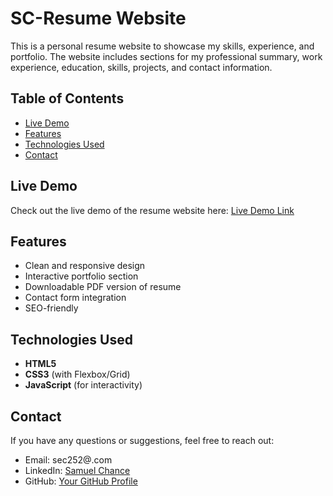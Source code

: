 # SC-Resume Website
This is a personal resume website to showcase my skills, experience, and portfolio. The website includes sections for my professional summary, work experience, education, skills, projects, and contact information.
## Table of Contents
- [Live Demo](#live-demo)
- [Features](#features)
- [Technologies Used](#technologies-used)
- [Contact](#contact)
<!-- - [Installation](#installation) -->
<!-- - [Usage](#usage) -->
<!-- - [Contributing](#contributing) -->
<!-- - [License](#license) -->
## Live Demo
Check out the live demo of the resume website here: [Live Demo Link](#)
## Features
- Clean and responsive design
- Interactive portfolio section
- Downloadable PDF version of resume
- Contact form integration
- SEO-friendly
## Technologies Used
- **HTML5**
- **CSS3** (with Flexbox/Grid)
- **JavaScript** (for interactivity)
<!-- - **Node.js** & **Express** (optional, for backend/contact form)
- **EmailJS** (for handling contact form submissions) -->
<!-- - **React.js** (optional, for dynamic content)
- **Bootstrap** (optional, for responsive design) -->
<!-- ## Installation
To run this website locally, follow these steps:
1. Clone the repository:
   ```bash
   git clone https://github.com/your-username/resume-website.git
   ```
2. Navigate into the project directory:
   ```bash
   cd resume-website
   ```
3. If using a backend (Node.js), install the required dependencies:
   ```bash
   npm install
   ```
## Usage
To start the website locally:
1. For a static version (without backend):
   Just open `index.html` in your browser.
2. For a full-stack version (with backend):
   ```bash
   npm start
   ```
The website will be running on `http://localhost:3000`.
## Contributing
If you'd like to contribute to this project:
1. Fork the repository
2. Create a feature branch (`git checkout -b feature-branch-name`)
3. Commit your changes (`git commit -m 'Add some feature'`)
4. Push to the branch (`git push origin feature-branch-name`)
5. Open a Pull Request
## License
This project is licensed under the MIT License - see the [LICENSE](LICENSE) file for details. -->
## Contact
If you have any questions or suggestions, feel free to reach out:
- Email: sec252@.com
- LinkedIn: [Samuel Chance](#)
- GitHub: [Your GitHub Profile](#)